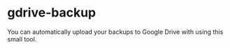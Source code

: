 # gdrive-backup
You can automatically upload your backups to Google Drive with using this small tool.

